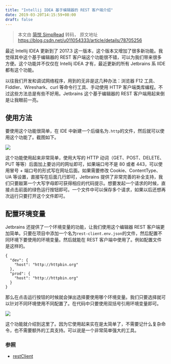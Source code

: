 ```yaml
---
title: "Intellij IDEA 基于编辑器的 REST 客户端介绍"
date: 2019-03-20T14:15:59+08:00
draft: false
---
```


> 本文由 [简悦 SimpRead](http://ksria.com/simpread/) 转码， 原文地址 https://blog.csdn.net/u011054333/article/details/78705256

最近 Intellij IDEA 更新到了 2017.3 这一版本，这个版本又增加了很多新功能。我觉得其中这个基于编辑器的 REST 客户端这个功能很不错，可以为我们带来很多方便。这个功能并不仅仅在 Intellij IDEA 才有，最近更新的所有 Jetbrains 系 IIDE 都有这个功能。

以往我们开发和调试网络程序，用到的无非是这几种办法：浏览器 F12 工具、Fiddler、Wireshark、curl 等命令行工具、手动使用 HTTP 客户端类库编程。不过这些方法总是有些不好用。Jetbrains 这个基于编辑器的 REST 客户端用起来倒是让我眼前一亮。

## 使用方法

要使用这个功能很简单，在 IDE 中新建一个后缀名为`.http`的文件，然后就可以使用这个功能了。截图如下。

![](http://upload-images.jianshu.io/upload_images/832668-496bd9fed25516ef.png?imageMogr2/auto-orient/strip%7CimageView2/2/w/1240)

这个功能使用起来非常简单，使用大写的 HTTP 动词（GET、POST、DELETE、PUT 等等）后面加上要访问的网址即可，如果端口号不是 80 或者 443，可以使用冒号 + 端口号的形式写在网址后面。如果需要修改 Cookie、ContentType、UA 等设置，直接写在后面几行即可，Jetbrains 提供了非常完善的补全支持，我们只要敲第一个大写字母即可获得相应的代码提示。想要发起一个请求的时候，直接点击前面的绿色运行按钮即可。一个文件中可以保存多个请求，如果以后还想再次运行只要打开这个文件即可。

## 配置环境变量

Jetbrains 还提供了一个环境变量的功能，让我们使用这个编辑器 REST 客户端更加简单。只要在项目中添加一个名为`rest-client.env.json`的文件，然后配置不同环境下要使用的环境变量。然后就能在 REST 客户端中使用了。例如配置文件是这样的。

```
{
  "dev": {
    "host": "http://httpbin.org"
  },
  "prod": {
    "host": "http://httpbin.org"
  }
}
```

那么在点击运行按钮的时候就会弹出选择要使用哪个环境变量。我们只要选择就可以针对不同环境使用不同配置了。在代码中只要使用双括号引用环境变量即可。

![](http://upload-images.jianshu.io/upload_images/832668-9691e8eb1d3e6cd3.png?imageMogr2/auto-orient/strip%7CimageView2/2/w/1240)

这个功能就介绍到这里了。因为它使用起来实在是太简单了，不需要记什么复杂命令，也不需要额外的工具支持。可以说是一个非常简单强大的工具。

### 参照
* [restClient](https://marketplace.visualstudio.com/items?itemName=humao.rest-client)